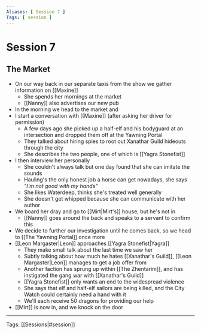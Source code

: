 ```yaml
---
Aliases: [ Session 7 ]
Tags: [ session ]
---
```


# Session 7

## The Market

- On our way back in our separate taxis from the show we gather information on [[Maxine]]
  - She spends her mornings at the market
  - [[Nanny]] also advertises our new pub
- In the morning we head to the market and
- I start a conversation with [[Maxine]] (after asking her driver for permission)
  - A few days ago she picked up a half-elf and his bodyguard at an intersection and dropped them off at the Yawning Portal
  - They talked about hiring spies to root out Xanathar Guild hideouts through the city
  - She describes the two people, one of which is [[Yagra Stonefist]]
- I then interview her personally
  - She couldn't always talk but one day found that she can imitate the sounds
  - Hauling's the only honest job a horse can get nowadays, she says *"I'm not good with my hands"*
  - She likes Waterdeep, thinks she's treated well generally
  - She doesn't get whipped because she can communicate with her author
- We board her dray and go to [[Mirt|Mirt's]] house, but he's not in
  - [[Nanny]] goes around the back and speaks to a servant to confirm this
- We decide to further our investigation until he comes back, so we head to [[The Yawning Portal]] once more
- [[Leon Margaster|Leon]] approaches [[Yagra Stonefist|Yagra]]
  - They make small talk about the last time we saw her
  - Subtly talking about how much he hates [[Xanathar's Guild]], [[Leon Margaster|Leon]] manages to get a job offer from
  - Another faction has sprung up within [[The Zhentarim]], and has instigated the gang war with [[Xanathar's Guild]]
  - [[Yagra Stonefist]] only wants an end to the widespread violence
  - She says that elf and half-elf sailors are being killed, and the City Watch could certainly need a hand with it
  - We'll each receive 50 dragons for providing our help
- [[Mirt]] is now in, and we knock on the door

---
Tags: [[Sessions|#session]]
